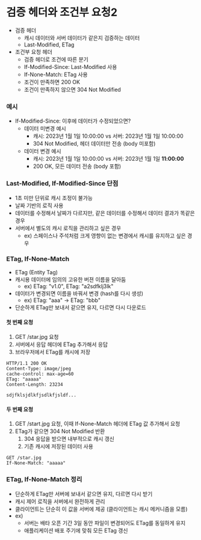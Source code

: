 # 검증 헤더와 조건부 요청2

- 검증 헤더
  - 캐시 데이터와 서버 데이터가 같은지 검증하는 데이터
  - Last-Modified, ETag
- 조건부 요청 헤더
  - 검증 헤더로 조건에 따른 분기
  - If-Modified-Since: Last-Modified 사용
  - If-None-Match: ETag 사용
  - 조건이 만족하면 200 OK
  - 조건이 만족하지 않으면 304 Not Modified

### 예시

- If-Modified-Since: 이후에 데이터가 수정되었으면?
  - 데이터 미변경 예시
    - 캐시: 2023년 1월 1일 10:00:00 vs 서버: 2023년 1월 1일 10:00:00
    - 304 Not Modified, 헤더 데이터만 전송 (body 미포함)
  - 데이터 변경 예시
    - 캐시: 2023년 1월 1일 10:00:00 vs 서버: 2023년 1월 1일 __11:00:00__
    - 200 OK, 모든 데이터 전송 (body 포함)

### Last-Modified, If-Modified-Since 단점

- 1초 미만 단위로 캐시 조정이 불가능
- 날짜 기반의 로직 사용
- 데이터를 수정해서 날짜가 다르지만, 같은 데이터를 수정해서 데이터 결과가 똑같은 경우
- 서버에서 별도의 캐시 로직을 관리하고 싶은 경우
  - ex) 스페이스나 주석처럼 크게 영향이 없는 변경에서 캐시를 유지하고 싶은 경우

### ETag, If-None-Match

- ETag (Entity Tag)
- 캐시용 데이터에 임의의 고유한 버젼 이름을 달아둠
  - ex) ETag: "v1.0", ETag: "a2sdfklj3lk"
- 데이터가 변경되면 이름을 바꿔서 변경 (hash를 다시 생성)
  - ex) ETag: "aaa" -> ETag: "bbb"
- 단순하게 ETag만 보내서 같으면 유지, 다르면 다시 다운로드

#### 첫 번째 요청

1. GET /star.jpg 요청
2. 서버에서 응답 헤더에 ETag 추가해서 응답
3. 브라우저에서 ETag를 캐시에 저장

```
HTTP/1.1 200 OK
Content-Type: image/jpeg
cache-control: max-age=60
ETag: "aaaaa"
Content-Length: 23234

sdjfklsjdlkfjsdlkfjsldf...
```

#### 두 번째 요청

1. GET /start.jpg 요청, 이때 If-None-Match 헤더에 ETag 값 추가해서 요청
2. ETag가 같으면 304 Not Modified 반환  
   1. 304 응답을 받으면 내부적으로 캐시 갱신
   2. 기존 캐시에 저장된 데이터 사용

```
GET /star.jpg
If-None-Match: "aaaaa"
```

### ETag, If-None-Match 정리

- 단순하게 ETag만 서버에 보내서 같으면 유지, 다르면 다시 받기
- 캐시 제어 로직을 서버에서 완전하게 관리
- 클라이언트는 단순히 이 값을 서버에 제공 (클라이언트는 캐시 메커니즘을 모름)
- ex)
  - 서버는 배타 오픈 기간 3일 동안 파일이 변경되어도 ETag를 동일하게 유지
  - 애플리케이션 배포 주기에 맞춰 모든 ETag 갱신